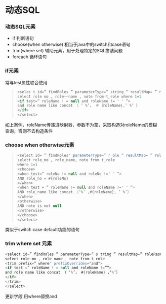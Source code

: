 # 动态SQL



### 动态SQL元素

* if 判断语句
* choose(when otherwise) 相当于java中的switch和case语句
* trim(where set) 辅助元素，用于处理特定的SQL拼装问题
* foreach 循环语句

### if元素

常与test属性联合使用

> ```java
> <selec t id=” findRoles ” parameterType=” string ” resultMap= ” roleResultMap”>
> select role no , role——name , note from t_role where 1=1
> <if test=” roleName ! = null and roleName != ' ' ”>
> and role name like concat （ ’ %’， ＃｛roleName｝,’ %’ ）
> </if>
> </select>
> ```

如上案例，roleName传递进映射器，参数不为空，采取构造对roleName的模糊查询，否则不去构造条件

### choose when otherwise元素

> ```java
> <select id= ” findRoles" parameterType=” r ole ” resultMap= ” roleResultMap”>
> select role_no , role_name, note from t_role
> where 1=1
> <choose>
> <when test=” roleNo != null and roleNo !=' ' ”>
> AND role_no = #{roleNo}
> </when>
> <when test = ” roleName != null and roleName !=' ' ”>
> AND role_name like concat （’%’ ,#{roleName}, ’ %’）
> </when>
> <otherwise>
> AND note is not null
> </otherwise>
> </choose>
> </select>
> ```

类似于switch case default功能的语句

### trim where set 元素

```java
<select id=” findRoles ” parameterType=” s tring ” resultMap=” roleResultMap” >
select role no , role name , note from t role
<trim prefix=” where" prefixOverrides="and">
<if test =” roleName ! = null and roleName !=””>
and role name like concat （ ’%’， #{roleName} ，’%’）
</if>
</trim>
</select>
```

更新字段,用where替换and